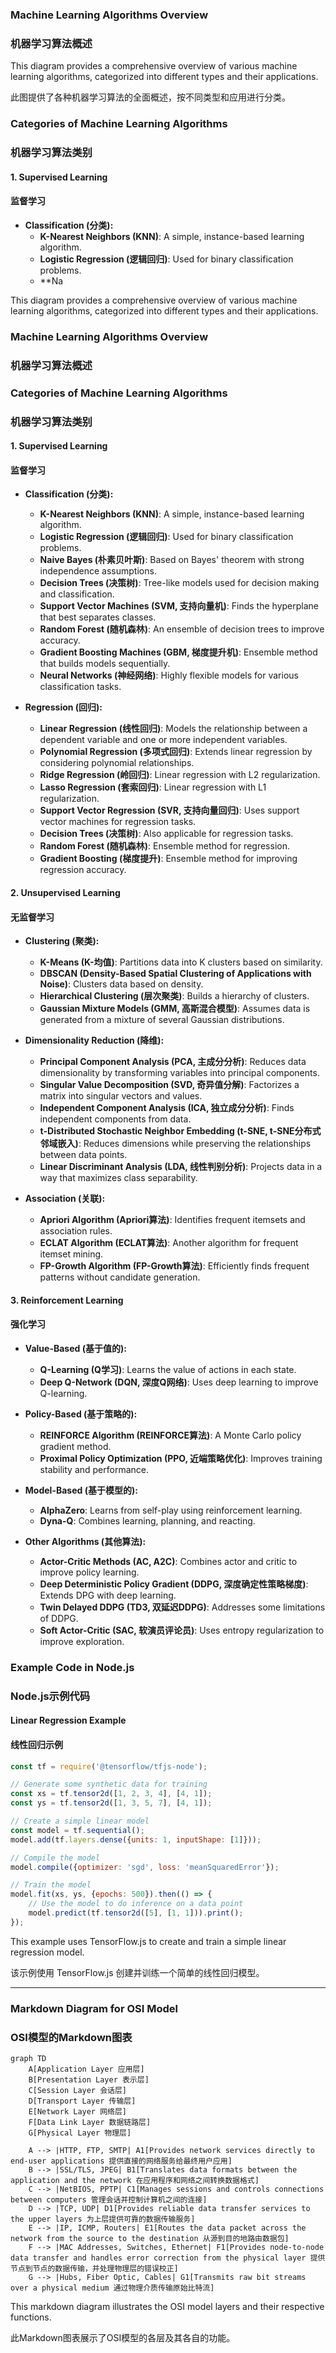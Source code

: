 ### Machine Learning Algorithms Overview
### 机器学习算法概述

This diagram provides a comprehensive overview of various machine learning algorithms, categorized into different types and their applications.

此图提供了各种机器学习算法的全面概述，按不同类型和应用进行分类。

### Categories of Machine Learning Algorithms
### 机器学习算法类别

#### 1. Supervised Learning
#### 监督学习

- **Classification (分类):**
  - **K-Nearest Neighbors (KNN)**: A simple, instance-based learning algorithm.
  - **Logistic Regression (逻辑回归)**: Used for binary classification problems.
  - **Na

This diagram provides a comprehensive overview of various machine learning algorithms, categorized into different types and their applications.

### Machine Learning Algorithms Overview
### 机器学习算法概述

### Categories of Machine Learning Algorithms
### 机器学习算法类别

#### 1. Supervised Learning
#### 监督学习

- **Classification (分类):**
  - **K-Nearest Neighbors (KNN)**: A simple, instance-based learning algorithm.
  - **Logistic Regression (逻辑回归)**: Used for binary classification problems.
  - **Naive Bayes (朴素贝叶斯)**: Based on Bayes' theorem with strong independence assumptions.
  - **Decision Trees (决策树)**: Tree-like models used for decision making and classification.
  - **Support Vector Machines (SVM, 支持向量机)**: Finds the hyperplane that best separates classes.
  - **Random Forest (随机森林)**: An ensemble of decision trees to improve accuracy.
  - **Gradient Boosting Machines (GBM, 梯度提升机)**: Ensemble method that builds models sequentially.
  - **Neural Networks (神经网络)**: Highly flexible models for various classification tasks.

- **Regression (回归):**
  - **Linear Regression (线性回归)**: Models the relationship between a dependent variable and one or more independent variables.
  - **Polynomial Regression (多项式回归)**: Extends linear regression by considering polynomial relationships.
  - **Ridge Regression (岭回归)**: Linear regression with L2 regularization.
  - **Lasso Regression (套索回归)**: Linear regression with L1 regularization.
  - **Support Vector Regression (SVR, 支持向量回归)**: Uses support vector machines for regression tasks.
  - **Decision Trees (决策树)**: Also applicable for regression tasks.
  - **Random Forest (随机森林)**: Ensemble method for regression.
  - **Gradient Boosting (梯度提升)**: Ensemble method for improving regression accuracy.

#### 2. Unsupervised Learning
#### 无监督学习

- **Clustering (聚类):**
  - **K-Means (K-均值)**: Partitions data into K clusters based on similarity.
  - **DBSCAN (Density-Based Spatial Clustering of Applications with Noise)**: Clusters data based on density.
  - **Hierarchical Clustering (层次聚类)**: Builds a hierarchy of clusters.
  - **Gaussian Mixture Models (GMM, 高斯混合模型)**: Assumes data is generated from a mixture of several Gaussian distributions.

- **Dimensionality Reduction (降维):**
  - **Principal Component Analysis (PCA, 主成分分析)**: Reduces data dimensionality by transforming variables into principal components.
  - **Singular Value Decomposition (SVD, 奇异值分解)**: Factorizes a matrix into singular vectors and values.
  - **Independent Component Analysis (ICA, 独立成分分析)**: Finds independent components from data.
  - **t-Distributed Stochastic Neighbor Embedding (t-SNE, t-SNE分布式邻域嵌入)**: Reduces dimensions while preserving the relationships between data points.
  - **Linear Discriminant Analysis (LDA, 线性判别分析)**: Projects data in a way that maximizes class separability.

- **Association (关联):**
  - **Apriori Algorithm (Apriori算法)**: Identifies frequent itemsets and association rules.
  - **ECLAT Algorithm (ECLAT算法)**: Another algorithm for frequent itemset mining.
  - **FP-Growth Algorithm (FP-Growth算法)**: Efficiently finds frequent patterns without candidate generation.

#### 3. Reinforcement Learning
#### 强化学习

- **Value-Based (基于值的):**
  - **Q-Learning (Q学习)**: Learns the value of actions in each state.
  - **Deep Q-Network (DQN, 深度Q网络)**: Uses deep learning to improve Q-learning.

- **Policy-Based (基于策略的):**
  - **REINFORCE Algorithm (REINFORCE算法)**: A Monte Carlo policy gradient method.
  - **Proximal Policy Optimization (PPO, 近端策略优化)**: Improves training stability and performance.

- **Model-Based (基于模型的):**
  - **AlphaZero**: Learns from self-play using reinforcement learning.
  - **Dyna-Q**: Combines learning, planning, and reacting.

- **Other Algorithms (其他算法):**
  - **Actor-Critic Methods (AC, A2C)**: Combines actor and critic to improve policy learning.
  - **Deep Deterministic Policy Gradient (DDPG, 深度确定性策略梯度)**: Extends DPG with deep learning.
  - **Twin Delayed DDPG (TD3, 双延迟DDPG)**: Addresses some limitations of DDPG.
  - **Soft Actor-Critic (SAC, 软演员评论员)**: Uses entropy regularization to improve exploration.

### Example Code in Node.js
### Node.js示例代码

#### Linear Regression Example
#### 线性回归示例

```javascript
const tf = require('@tensorflow/tfjs-node');

// Generate some synthetic data for training
const xs = tf.tensor2d([1, 2, 3, 4], [4, 1]);
const ys = tf.tensor2d([1, 3, 5, 7], [4, 1]);

// Create a simple linear model
const model = tf.sequential();
model.add(tf.layers.dense({units: 1, inputShape: [1]}));

// Compile the model
model.compile({optimizer: 'sgd', loss: 'meanSquaredError'});

// Train the model
model.fit(xs, ys, {epochs: 500}).then(() => {
    // Use the model to do inference on a data point
    model.predict(tf.tensor2d([5], [1, 1])).print();
});
```

This example uses TensorFlow.js to create and train a simple linear regression model.

该示例使用 TensorFlow.js 创建并训练一个简单的线性回归模型。

---

### Markdown Diagram for OSI Model
### OSI模型的Markdown图表

```mermaid
graph TD
    A[Application Layer 应用层]
    B[Presentation Layer 表示层]
    C[Session Layer 会话层]
    D[Transport Layer 传输层]
    E[Network Layer 网络层]
    F[Data Link Layer 数据链路层]
    G[Physical Layer 物理层]

    A --> |HTTP, FTP, SMTP| A1[Provides network services directly to end-user applications 提供直接的网络服务给最终用户应用]
    B --> |SSL/TLS, JPEG| B1[Translates data formats between the application and the network 在应用程序和网络之间转换数据格式]
    C --> |NetBIOS, PPTP| C1[Manages sessions and controls connections between computers 管理会话并控制计算机之间的连接]
    D --> |TCP, UDP| D1[Provides reliable data transfer services to the upper layers 为上层提供可靠的数据传输服务]
    E --> |IP, ICMP, Routers| E1[Routes the data packet across the network from the source to the destination 从源到目的地路由数据包]
    F --> |MAC Addresses, Switches, Ethernet| F1[Provides node-to-node data transfer and handles error correction from the physical layer 提供节点到节点的数据传输，并处理物理层的错误校正]
    G --> |Hubs, Fiber Optic, Cables| G1[Transmits raw bit streams over a physical medium 通过物理介质传输原始比特流]
```

This markdown diagram illustrates the OSI model layers and their respective functions.

此Markdown图表展示了OSI模型的各层及其各自的功能。
